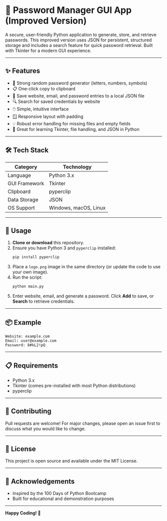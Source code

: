 # 🔐 Password Manager GUI App (Improved Version)

A secure, user-friendly Python application to generate, store, and retrieve passwords. This improved version uses JSON for persistent, structured storage and includes a search feature for quick password retrieval. Built with Tkinter for a modern GUI experience.

---

## ✨ Features

- 🔑 Strong random password generator (letters, numbers, symbols)
- 📋 One-click copy to clipboard
- 📝 Save website, email, and password entries to a local JSON file
- 🔍 Search for saved credentials by website
- 🖱️ Simple, intuitive interface
- 🪟 Responsive layout with padding
- 💡 Robust error handling for missing files and empty fields
- 🚀 Great for learning Tkinter, file handling, and JSON in Python

---

## 🛠️ Tech Stack

| Category      | Technology         |
|---------------|-------------------|
| Language      | Python 3.x        |
| GUI Framework | Tkinter           |
| Clipboard     | pyperclip         |
| Data Storage  | JSON              |
| OS Support    | Windows, macOS, Linux |

---

## 🚀 Usage

1. **Clone or download** this repository.
2. Ensure you have Python 3 and `pyperclip` installed:
   ```bash
   pip install pyperclip
   ```
3. Place a `logo.png` image in the same directory (or update the code to use your own image).
4. Run the script:
   ```bash
   python main.py
   ```
5. Enter website, email, and generate a password. Click **Add** to save, or **Search** to retrieve credentials.

---

## 📦 Example

```
Website: example.com
Email: user@example.com
Password: 8#kL2!pQ
```

---

## 📋 Requirements
- Python 3.x
- Tkinter (comes pre-installed with most Python distributions)
- pyperclip

---

## 🤝 Contributing
Pull requests are welcome! For major changes, please open an issue first to discuss what you would like to change.

---

## 📄 License
This project is open source and available under the MIT License.

---

## 🙌 Acknowledgements
- Inspired by the 100 Days of Python Bootcamp
- Built for educational and demonstration purposes

---

**Happy Coding! 🚀**
